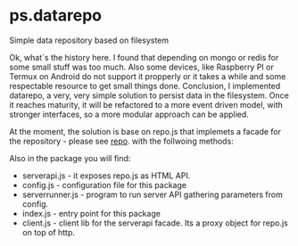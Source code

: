 # ps.datarepo
Simple data repository based on filesystem

Ok, what´s the history here. I found that depending on mongo or redis for some small stuff was too much. Also some devices, like Raspberry PI or Termux on Android do not support it propperly or it takes a while and some respectable resource to get small things done.
Conclusion, I implemented datarepo, a very, very simple solution to persist data in the filesystem.
Once it reaches maturity, it will be refactored to a more event driven model, with stronger interfaces, so a more modular approach can be applied.

At the moment, the solution is base on repo.js that implemets a facade for the repository - please see [repo](./repo.md). with the follwoing methods:

Also in the package you will find:
* serverapi.js - it exposes repo.js as HTML API.
* config.js - configuration file for this package
* serverrunner.js - program to run server API gathering parameters from config.
* index.js - entry point for this package
* client.js - client lib for the serverapi facade. Its a proxy object for repo.js on top of http.

